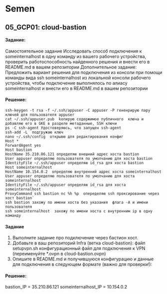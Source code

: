 # Semen
## 05_GCP01: cloud-bastion
#### Задание:
Самостоятельное задание
Исследовать способ подключения к someinternalhost в одну
команду из вашего рабочего устройства, проверить
работоспособность найденного решения и внести его в
README.md в вашем репозитории
Дополнительное задание:
Предложить вариант решения для подключения из консоли при
помощи команды вида ssh someinternalhost из локальной
консоли рабочего устройства, чтобы подключение выполнялось по
алиасу someinternalhost и внести его в README.md в вашем
репозитории

#### Решение:
```
ssh-keygen -t rsa -f ~/.ssh/appuser -C appuser -P гененрирую пару ключей для пользователя appuser
cat ~/.ssh/appuser.pub  kопирую содержимое публичного  ключа и добавляю его в GKE в разделе метаданные, SSH ключи
ps -C ssh-agent Удостоверяюсь, что запущен ssh-agent
ssh-add -L  подгружаю ключ
nano ~/.ssh/config  открывю для редактирования конфиг
Host *
ForwardAgent yes
Host bastion
HostName 35.210.86.121 определяю внешний адрес хоста bastion
User appuser определяю пользователя по умолчанию для хоста bastion
IdentityFile ~/.ssh/appuser определяю id_rsa для хоста bastion
Host someinternalhost
HostName 10.154.0.2  определяю внутренний адрес хоста someinternalhost
User appuser определяю пользователя по умолчанию для хоста someinternalhost
IdentityFile ~/.ssh/appuser определяю id_rsa для хоста someinternalhost
ProxyCommand ssh bastion nc %h %p  опеределяю ssh проксирование через хост bastion`
ssh bastion захожу по имени хоста без указания  флага -A и имени пользователя
ssh someinternalhost  захожу по имени хоста с внутренним ip в одну команду

```

#### Задание
1. Выполните задание про подключение через бастион хост.
2. Добавьте в ваш репозиторий Infra (ветка cloud-bastion):
файл setupvpn.sh
конфигурационный файл для подключения к VPN
(переименуйте *.ovpn в cloud-bastion.ovpn)
3. Опишите в README.md и получившуюся конфигурацию и данные
для подключения в следующем формате (важно для проверки!):

#### Решение:

bastion_IP = 35.210.86.121
someinternalhost_IP = 10.154.0.2
